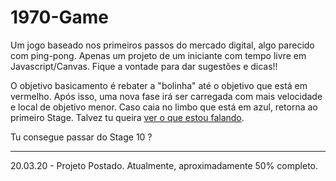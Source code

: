 # 1970-Game
Um jogo baseado nos primeiros passos do mercado digital, algo parecido com ping-pong.
Apenas um projeto de um iniciante com tempo livre em Javascript/Canvas. Fique a vontade para dar sugestões e dicas!!

O objetivo basicamento é rebater a "bolinha" até o objetivo que está em vermelho. Após isso, uma nova fase irá ser carregada
com mais velocidade e local de objetivo menor. Caso caia no limbo que está em azul, retorna ao primeiro Stage.
Talvez tu queira [ver o que estou falando](https://imgur.com/JBfNRjp).

Tu consegue passar do Stage 10 ?

<hr>

20.03.20 - Projeto Postado. Atualmente, aproximadamente 50% completo.

